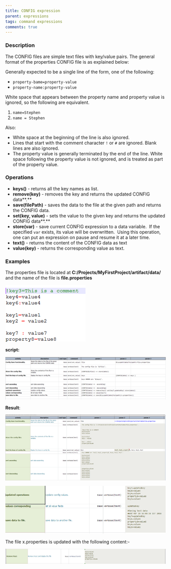 ```yaml
---
title: CONFIG expression
parent: expressions
tags: command expressions
comments: true
---
```



### Description
The CONFIG files are simple text files with key/value pairs. The general format of the properties CONFIG file is as 
explained below:

Generally expected to be a single line of the form, one of the following:<br/>
- `property-bame=property-value`
- `property-name:property-value`

White space that appears between the property name and property value is ignored, so the following are equivalent.
1. `name=Stephen`
2. `name = Stephen`

Also:<br/>
- White space at the beginning of the line is also ignored.
- Lines that start with the comment character `!` or `#` are ignored. Blank lines are also ignored.
- The property value is generally terminated by the end of the line. White space following the property value is not 
  ignored, and is treated as part of the property value.
  
### Operations

* **keys()** \- returns all the key names as list.
* **remove(key)** \- removes the key and returns the updated CONFIG data**.**
* **save(filePath)** \- saves the data to the file at the given path and returns the CONFIG data.
* **set(key, value)** \- sets the value to the given key and returns the updated CONFIG data**.**
* **store(var)** \- save current CONFIG expression to a data variable.  If the specified `var` exists, its value will be overwritten.  Using this operation, one can put an expression on pause and resume it at a later time.
* **text()** \- returns the content of the CONFIG data as text
* **value(key)** - returns the corresponding value as text.

### Examples

The properties file is located at **C:/Projects/MyFirstProject/artifact/data/** and the name of the file is **file.properties**

![](image/CONFIGexpression_01.PNG)

**script:**

![](image/CONFIGexpression_02.PNG)

**Result**:

![](image/CONFIGexpression_03.PNG)

![](image/CONFIGexpression_04.PNG)

The file x.properties is updated with the following content:-

![](image/CONFIGexpression_05.png)
